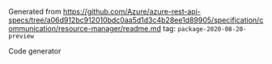 Generated from https://github.com/Azure/azure-rest-api-specs/tree/a06d912bc912010bdc0aa5d1d3c4b28ee1d89905/specification/communication/resource-manager/readme.md tag: `package-2020-08-20-preview`

Code generator 


